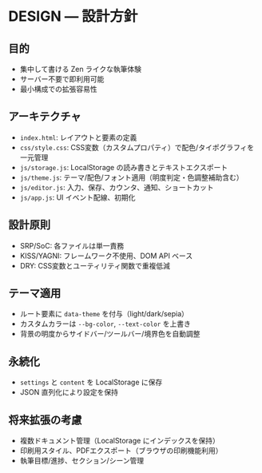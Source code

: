 # DESIGN — 設計方針

## 目的
- 集中して書ける Zen ライクな執筆体験
- サーバー不要で即利用可能
- 最小構成での拡張容易性

## アーキテクチャ
- `index.html`: レイアウトと要素の定義
- `css/style.css`: CSS変数（カスタムプロパティ）で配色/タイポグラフィを一元管理
- `js/storage.js`: LocalStorage の読み書きとテキストエクスポート
- `js/theme.js`: テーマ/配色/フォント適用（明度判定・色調整補助含む）
- `js/editor.js`: 入力、保存、カウンタ、通知、ショートカット
- `js/app.js`: UI イベント配線、初期化

## 設計原則
- SRP/SoC: 各ファイルは単一責務
- KISS/YAGNI: フレームワーク不使用、DOM API ベース
- DRY: CSS変数とユーティリティ関数で重複低減

## テーマ適用
- ルート要素に `data-theme` を付与（light/dark/sepia）
- カスタムカラーは `--bg-color`, `--text-color` を上書き
- 背景の明度からサイドバー/ツールバー/境界色を自動調整

## 永続化
- `settings` と `content` を LocalStorage に保存
- JSON 直列化により設定を保持

## 将来拡張の考慮
- 複数ドキュメント管理（LocalStorage にインデックスを保持）
- 印刷用スタイル、PDFエクスポート（ブラウザの印刷機能利用）
- 執筆目標/進捗、セクション/シーン管理

